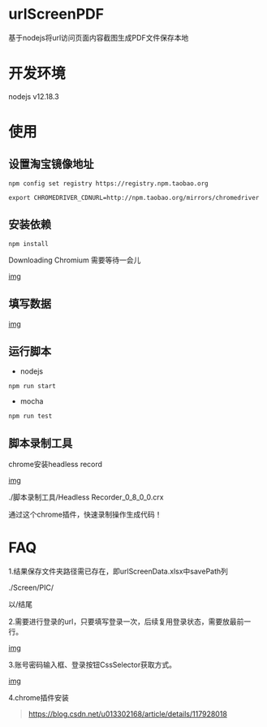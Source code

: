 # urlScreenPDF

基于nodejs将url访问页面内容截图生成PDF文件保存本地


# 开发环境

nodejs v12.18.3

# 使用

## 设置淘宝镜像地址
```shell
npm config set registry https://registry.npm.taobao.org
```

```shell
export CHROMEDRIVER_CDNURL=http://npm.taobao.org/mirrors/chromedriver
```

## 安装依赖
```shell
npm install
```

Downloading Chromium 需要等待一会儿

[img](./FAQ/安装依赖.png)

## 填写数据

[img](./excel.jpeg)

## 运行脚本

* nodejs
```shell
npm run start
```

* mocha

```shell
npm run test
```

## 脚本录制工具

chrome安装headless record

[img](./FAQ/headlessRecorder.jpg)

./脚本录制工具/Headless Recorder_0_8_0_0.crx

通过这个chrome插件，快速录制操作生成代码！

# FAQ

1.结果保存文件夹路径需已存在，即urlScreenData.xlsx中savePath列

./Screen/PIC/

以/结尾

2.需要进行登录的url，只要填写登录一次，后续复用登录状态，需要放最前一行。

 [img](./FAQ/同一个url账号密码只要写一次.jpg)
 
3.账号密码输入框、登录按钮CssSelector获取方式。

 [img](./FAQ/selector获取方式.jpg)

4.chrome插件安装

>https://blog.csdn.net/u013302168/article/details/117928018